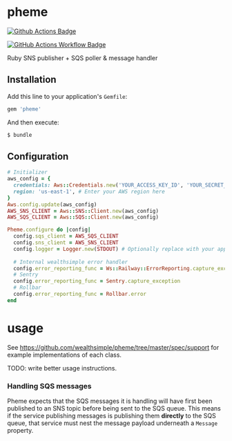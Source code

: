 # pheme
[![Github Actions Badge](https://github.com/wealthsimple/pheme/actions/workflows/main.yml/badge.svg)](https://github.com/wealthsimple/pheme/actions)

[![GitHub Actions Workflow Badge](https://github.com/wealthsimple/pheme/actions/workflows/master-workflow.yml/badge.svg)](https://github.com/wealthsimple/pheme/actions)

Ruby SNS publisher + SQS poller & message handler

## Installation

Add this line to your application's `Gemfile`:

```ruby
gem 'pheme'
```

And then execute:
```bash
$ bundle
```

## Configuration

```ruby
# Initializer
aws_config = {
  credentials: Aws::Credentials.new('YOUR_ACCESS_KEY_ID', 'YOUR_SECRET_ACCESS_KEY'),
  region: 'us-east-1', # Enter your AWS region here
}
Aws.config.update(aws_config)
AWS_SNS_CLIENT = Aws::SNS::Client.new(aws_config)
AWS_SQS_CLIENT = Aws::SQS::Client.new(aws_config)

Pheme.configure do |config|
  config.sqs_client = AWS_SQS_CLIENT
  config.sns_client = AWS_SNS_CLIENT
  config.logger = Logger.new(STDOUT) # Optionally replace with your app logger, e.g. `Rails.logger`
  
  # Internal wealthsimple error handler
  config.error_reporting_func = Ws::Railway::ErrorReporting.capture_exception
  # Sentry
  config.error_reporting_func = Sentry.capture_exception
  # Rollbar
  config.error_reporting_func = Rollbar.error
end
```

# usage

See https://github.com/wealthsimple/pheme/tree/master/spec/support for example implementations of each class.

TODO: write better usage instructions.

### Handling SQS messages

Pheme expects that the SQS messages it is handling will have first been published to an SNS topic
before being sent to the SQS queue. This means if the service publishing messages is publishing them
**directly** to the SQS queue, that service must nest the message payload underneath a `Message` property.
